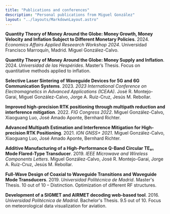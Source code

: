 ```yaml
---
title: "Publications and conferences"
description: "Personal publications from Miguel González"
layout: "../layouts/MarkdownLayout.astro"
---
```


**Quantity Theory of Money Around the Globe: Money Growth, Money Velocity and Inflation Subject to Different Monetary Policies**. 2024. _Economics Affairs Applied Reseearch Workshop 2024_. Universidad Francisco Marroquín, Madrid.
Miguel González-Calvo.

**Quantity Theory of Money Around the Globe: Money Supply and Inflation**. 2024. _Universidad de las Hespérides_. Master’s Thesis. Focus on quantitative methods applied to inflation.

**Selective Laser Sintering of Waveguide Devices for 5G and 6G Communication Systems**. 2023. _2023 International Conference on Electromagnetics in Advanced Applications (ICEAA)_. José R. Montejo-Garai, Miguel González-Calvo, Jorge A. Ruiz-Cruz, Jesús M. Rebollar.

**Improved high-precision RTK positioning through multipath reduction and interference mitigation**. 2022. _FIG Congress 2022_. Miguel González-Calvo, Xiaoguang Luo, José Amado Aponte, Bernhard Richter.

**Advanced Multipath Estimation and Interference Mitigation for High-precision RTK Positioning**. 2021. _ION GNSS+ 2021_. Miguel González-Calvo, Xiaoguang Luo, José Amado Aponte, Bernhard Richter.

**Additive Manufacturing of a High-Performance Q-Band Circular TE₀₁ Mode Flared-Type Transducer**. 2019. _IEEE Microwave and Wireless Components Letters_. Miguel González-Calvo, José R. Montejo-Garai, Jorge A. Ruiz-Cruz, Jesús M. Rebollar.

**Full-Wave Design of Coaxial to Waveguide Transitions and Waveguide Mode Transducers**. 2019. _Universidad Politécnica de Madrid_. Master's Thesis. 10 out of 10 – Distinction. Optimization of different RF structures.

**Development of a SIGMET and AIRMET decoding web-based tool**. 2016. _Universidad Politécnica de Madrid_. Bachelor's Thesis. 9.5 out of 10. Focus on meteorological data visualization for aviation.
